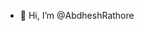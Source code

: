 - 👋 Hi, I’m @AbdheshRathore

<!---
AbdheshRathore/AbdheshRathore is a ✨ special ✨ repository because its `README.md` (this file) appears on your GitHub profile.
You can click the Preview link to take a look at your changes.
--->
